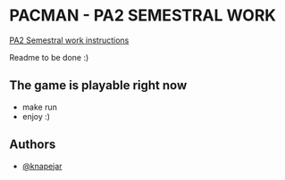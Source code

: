 # PACMAN - PA2 SEMESTRAL WORK


[PA2 Semestral work instructions](https://courses.fit.cvut.cz/BI-PA2/semestral.html)

Readme to be done :)




## The game is playable right now

- make run
- enjoy :)




## Authors

- [@knapejar](https://gitlab.fit.cvut.cz/knapejar)

